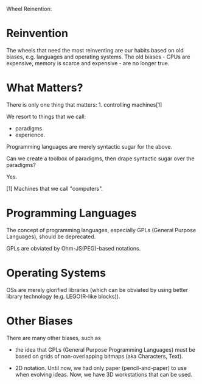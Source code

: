 Wheel Reinention:

# Reinvention

The wheels that need the most reinventing are our habits based on old biases, e.g. languages and operating systems.  The old biases - CPUs are expensive, memory is scarce and expensive - are no longer true. 

# What Matters?

There is only one thing that matters:
	1.	controlling machines[1]

We resort to things that we call:
- paradigms
- experience.

Programming languages are merely syntactic sugar for the above.

Can we create a toolbox of paradigms, then drape syntactic sugar over the paradigms?

Yes.

[1] Machines that we call "computers".

# Programming Languages

The concept of programming languages, especially GPLs (General Purpose Languages), should be deprecated.

GPLs are obviated by Ohm-JS(PEG)-based notations.

# Operating Systems

OSs are merely glorified libraries (which can be obviated by using better library technology (e.g. LEGO(R-like blocks)). 

# Other Biases

There are many other biases, such as 

- the idea that GPLs (General Purpose Programming Languages) must be based on grids of non-overlapping bitmaps (aka Characters, Text).

- 2D notation.
    Until now, we had only paper (pencil-and-paper) to use when evolving ideas.
    Now, we have 3D workstations that can be used.

